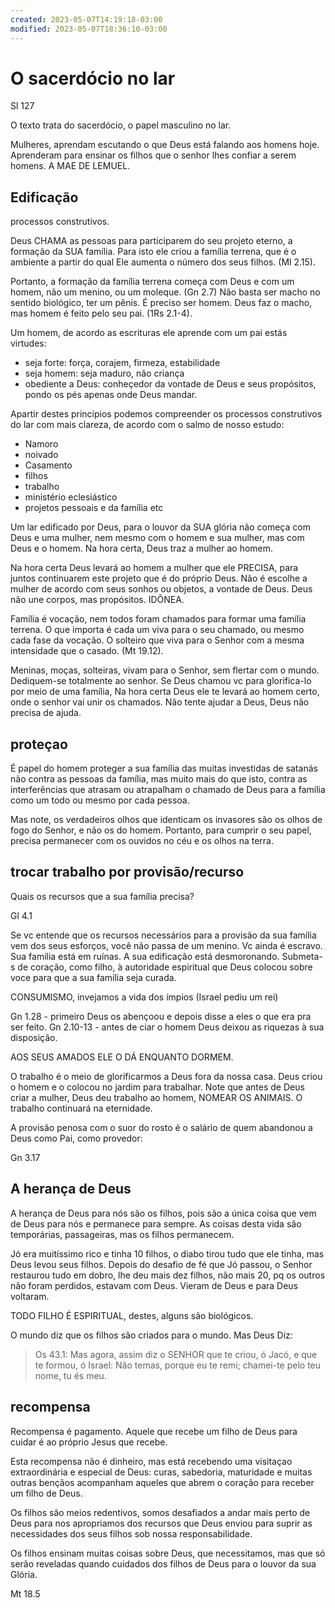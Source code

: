 ```yaml
---
created: 2023-05-07T14:19:18-03:00
modified: 2023-05-07T18:36:10-03:00
---
```


# O sacerdócio no lar

Sl 127

O texto trata do sacerdócio, o papel masculino no lar.

Mulheres, aprendam escutando o que Deus está falando aos homens hoje. Aprenderam para ensinar os filhos que o senhor lhes confiar a serem homens. A MAE DE LEMUEL.

## Edificação
processos construtivos. 

Deus CHAMA as pessoas para participarem do seu projeto eterno, a formação da SUA família. Para isto ele criou a família terrena, que é o ambiente a partir do qual Ele aumenta o número dos seus filhos. (Ml 2.15).

Portanto, a formação da família terrena começa com Deus e com um homem, não um menino, ou um moleque. (Gn 2.7)
Não basta ser macho no sentido biológico, ter um pênis. É preciso ser homem. Deus faz o macho, mas homem é feito pelo seu pai. (1Rs 2.1-4).

Um homem, de acordo as escrituras ele aprende com um pai estás virtudes:

- seja forte: força, corajem, firmeza, estabilidade
- seja homem: seja maduro, não criança
- obediente a Deus: conheçedor da vontade de Deus e seus propósitos, pondo os pés apenas onde Deus mandar.

Apartir destes princípios podemos compreender os processos construtivos do lar com mais clareza, de acordo com o salmo de nosso estudo:

- Namoro
- noivado
- Casamento
- filhos
- trabalho
- ministério eclesiástico
- projetos pessoais e da família etc

Um lar edificado por Deus, para o louvor da SUA glória não começa com Deus e uma mulher, nem mesmo com o homem e sua mulher, mas com Deus e o homem. Na hora certa, Deus traz a mulher ao homem.

Na hora certa Deus levará ao homem a mulher que ele PRECISA, para juntos continuarem este projeto que é do próprio Deus. Não é escolhe a mulher de acordo com seus sonhos ou objetos, a vontade de Deus. Deus não une corpos, mas propósitos. IDÔNEA.

Família é vocação, nem todos foram chamados para formar uma família terrena. O que importa é cada um viva para o seu chamado, ou mesmo cada fase da vocação. O solteiro que viva para o Senhor com a mesma intensidade que o casado. (Mt 19.12).

Meninas, moças, solteiras, vivam para o Senhor, sem flertar com o mundo. Dediquem-se totalmente ao senhor. Se Deus chamou vc para glorifica-lo por meio de uma família, Na hora certa Deus ele te levará ao homem certo, onde o senhor vai unir os chamados. Não tente ajudar a Deus, Deus não precisa de ajuda.

## proteçao
É papel do homem proteger a sua família das muitas investidas de satanás não contra as pessoas da família, mas muito mais do que isto, contra as interferências que atrasam ou atrapalham o chamado de Deus para a família como um todo ou mesmo por cada pessoa.

Mas note, os verdadeiros olhos que identicam os invasores são os olhos de fogo do Senhor, e não os do homem. Portanto, para cumprir o seu papel, precisa permanecer com os ouvidos no céu e os olhos na terra.

## trocar trabalho por provisão/recurso

Quais os recursos que a sua família precisa?

Gl 4.1

Se vc entende que os recursos necessários para a provisão da sua família vem dos seus esforços, você não passa de um menino. Vc ainda é escravo. Sua família está em ruínas. A sua edificação está desmoronando. Submeta-s de coração, como filho, à autoridade espiritual que Deus colocou sobre voce para que a sua família seja curada.

CONSUMISMO, invejamos a vida dos ímpios (Israel pediu um rei)

Gn 1.28 - primeiro Deus os abençoou e depois disse a eles o que era pra ser feito.
Gn 2.10-13 - antes de ciar o homem Deus deixou as riquezas à sua disposição.

AOS SEUS AMADOS ELE O DÁ ENQUANTO DORMEM.

O trabalho é o meio de glorificarmos a Deus fora da nossa casa. Deus criou o homem e o colocou no jardim para trabalhar. Note que antes de Deus criar a mulher, Deus deu trabalho ao homem, NOMEAR OS ANIMAIS. O trabalho continuará na eternidade. 

A provisão penosa com o suor do rosto é o salário de quem abandonou a Deus como Pai, como provedor:

Gn 3.17

## A herança de Deus

A herança de Deus para nós são os filhos, pois são a única coisa que vem de Deus para nós e permanece para sempre. As coisas desta vida são temporárias, passageiras, mas os filhos permanecem.

Jó era muitíssimo rico e tinha 10 filhos, o diabo tirou tudo que ele tinha, mas Deus levou seus filhos. Depois do desafio de fé que Jó passou, o Senhor restaurou tudo em dobro, lhe deu mais dez filhos, não mais 20, pq os outros não foram perdidos, estavam com Deus. Vieram de Deus e para Deus voltaram.

TODO FILHO É ESPIRITUAL, destes, alguns são biológicos.

O mundo diz que os filhos são criados para o mundo. Mas Deus Diz: 

> Os 43.1: Mas agora, assim diz o SENHOR que te criou, ó Jacó, e que te formou, ó Israel: Não temas, porque eu te remi; chamei-te pelo teu nome, tu és meu.

## recompensa

Recompensa é pagamento. Aquele que recebe um filho de Deus para cuidar é ao próprio Jesus que recebe.

Esta recompensa não é dinheiro, mas está recebendo uma visitaçao extraordinária e especial de Deus: curas, sabedoria, maturidade e muitas outras bençãos acompanham aqueles que abrem o coração para receber um filho de Deus.

Os filhos são meios redentivos, somos desafiados a andar mais perto de Deus para nos apropriamos dos recursos que Deus enviou para suprir as necessidades dos seus filhos sob nossa responsabilidade.

Os filhos ensinam muitas coisas sobre Deus, que necessitamos, mas que só serão reveladas quando cuidados dos filhos de Deus para o louvor da sua Glória.

Mt 18.5
